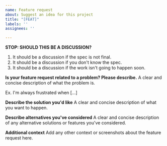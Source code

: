 ```yaml
---
name: Feature request
about: Suggest an idea for this project
title: "[FEAT]"
labels: ''
assignees: ''

---
```


**STOP: SHOULD THIS BE A DISCUSSION?**
1. It should be a discussion if the spec is not final.
2. It should be a discussion if you don't know the spec.
3. It should be a discussion if the work isn't going to happen soon.


**Is your feature request related to a problem? Please describe.**
A clear and concise description of what the problem is. 

Ex. I'm always frustrated when [...]


**Describe the solution you'd like**
A clear and concise description of what you want to happen.

**Describe alternatives you've considered**
A clear and concise description of any alternative solutions or features you've considered.

**Additional context**
Add any other context or screenshots about the feature request here.
